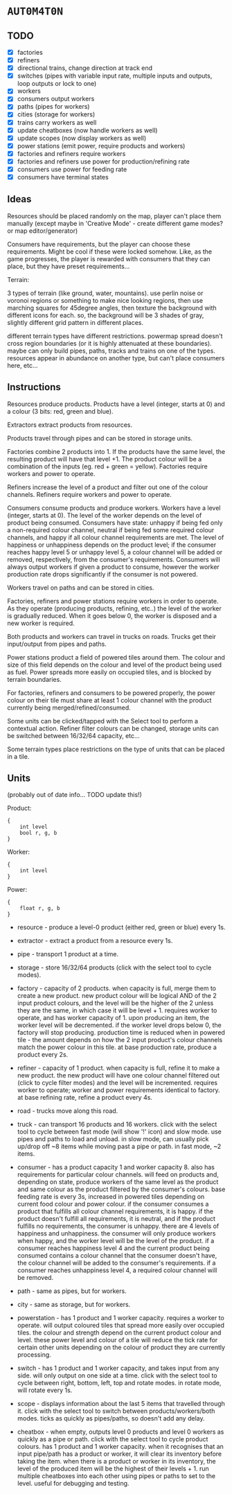 # `AUT0M4T0N`

## TODO

* [x] factories
* [x] refiners
* [x] directional trains, change direction at track end
* [x] switches (pipes with variable input rate, multiple inputs and outputs, loop outputs or lock to one)
* [x] workers
* [x] consumers output workers
* [x] paths (pipes for workers)
* [x] cities (storage for workers)
* [x] trains carry workers as well
* [x] update cheatboxes (now handle workers as well)
* [x] update scopes (now display workers as well)
* [x] power stations (emit power, require products and workers)
* [x] factories and refiners require workers
* [x] factories and refiners use power for production/refining rate
* [x] consumers use power for feeding rate
* [x] consumers have terminal states

## Ideas

Resources should be placed randomly on the map, player can't place them manually (except maybe in 'Creative Mode' - create different game modes? or map editor/generator)

Consumers have requirements, but the player can choose these requirements. Might be cool if these were locked somehow. Like, as the game progresses, the player is rewarded with consumers that they can place, but they have preset requirements...

Terrain:

3 types of terrain (like ground, water, mountains). use perlin noise or voronoi regions or something to make nice looking regions, then use marching squares for 45degree angles, then texture the background with different icons for each. so, the background will be 3 shades of gray, slightly different grid pattern in different places.

different terrain types have different restrictions. powermap spread doesn't cross region boundaries (or it is highly attenuated at these boundaries). maybe can only build pipes, paths, tracks and trains on one of the types. resources appear in abundance on another type, but can't place consumers here, etc...

## Instructions

Resources produce products. Products have a level (integer, starts at 0) and a colour (3 bits: red, green and blue).

Extractors extract products from resources.

Products travel through pipes and can be stored in storage units.

Factories combine 2 products into 1. If the products have the same level, the resulting product will have that level +1. The product colour will be a combination of the inputs (eg. red + green = yellow). Factories require workers and power to operate.

Refiners increase the level of a product and filter out one of the colour channels. Refiners require workers and power to operate.

Consumers consume products and produce workers. Workers have a level (integer, starts at 0). The level of the worker depends on the level of product being consumed. Consumers have state: unhappy if being fed only a non-required colour channel, neutral if being fed some required colour channels, and happy if all colour channel requirements are met. The level of happiness or unhappiness depends on the product level; if the consumer reaches happy level 5 or unhappy level 5, a colour channel will be added or removed, respectively, from the consumer's requirements. Consumers will always output workers if given a product to consume, however the worker production rate drops significantly if the consumer is not powered.

Workers travel on paths and can be stored in cities.

Factories, refiners and power stations require workers in order to operate. As they operate (producing products, refining, etc..) the level of the worker is gradually reduced. When it goes below 0, the worker is disposed and a new worker is required.

Both products and workers can travel in trucks on roads. Trucks get their input/output from pipes and paths.

Power stations product a field of powered tiles around them. The colour and size of this field depends on the colour and level of the product being used as fuel. Power spreads more easily on occupied tiles, and is blocked by terrain boundaries.

For factories, refiners and consumers to be powered properly, the power colour on their tile must share at least 1 colour channel with the product currently being merged/refined/consumed.

Some units can be clicked/tapped with the Select tool to perform a contextual action. Refiner filter colours can be changed, storage units can be switched between 16/32/64 capacity, etc...

Some terrain types place restrictions on the type of units that can be placed in a tile.

## Units

(probably out of date info... TODO update this!)

Product:
```
{
    int level
    bool r, g, b
}
```

Worker:
```
{
    int level
}
```

Power:
```
{
    float r, g, b
}
```

* resource - produce a level-0 product (either red, green or blue) every 1s.

* extractor - extract a product from a resource every 1s.

* pipe - transport 1 product at a time.

* storage - store 16/32/64 products (click with the select tool to cycle modes).

* factory - capacity of 2 products. when capacity is full, merge them to create a new product. new product colour will be logical AND of the 2 input product colours, and the level will be the higher of the 2 unless they are the same, in which case it will be level + 1. requires worker to operate, and has worker capacity of 1. upon producing an item, the worker level will be decremented. if the worker level drops below 0, the factory will stop producing. production time is reduced when in powered tile - the amount depends on how the 2 input product's colour channels match the power colour in this tile. at base production rate, produce a product every 2s.

* refiner - capacity of 1 product. when capacity is full, refine it to make a new product. the new product will have one colour channel filtered out (click to cycle filter modes) and the level will be incremented. requires worker to operate; worker and power requirements identical to factory. at base refining rate, refine a product every 4s.

* road - trucks move along this road.

* truck - can transport 16 products and 16 workers. click with the select tool to cycle between fast mode (will show '!' icon) and slow mode. use pipes and paths to load and unload. in slow mode, can usually pick up/drop off ~8 items while moving past a pipe or path. in fast mode, ~2 items.

* consumer - has a product capacity 1 and worker capacity 8. also has requirements for particular colour channels. will feed on products and, depending on state, produce workers of the same level as the product and same colour as the product filtered by the consumer's colours. base feeding rate is every 3s, increased in powered tiles depending on current food colour and power colour. if the consumer consumes a product that fulfills all colour channel requirements, it is happy. if the product doesn't fulfill all requirements, it is neutral, and if the product fulfills no requirements, the consumer is unhappy. there are 4 levels of happiness and unhappiness. the consumer will only produce workers when happy, and the worker level will be the level of the product. if a consumer reaches happiness level 4 and the current product being consumed contains a colour channel that the consumer doesn't have, the colour channel will be added to the consumer's requirements. if a consumer reaches unhappiness level 4, a required colour channel will be removed.

* path - same as pipes, but for workers.

* city - same as storage, but for workers.

* powerstation - has 1 product and 1 worker capacity. requires a worker to operate. will output coloured tiles that spread more easily over occupied tiles. the colour and strength depend on the current product colour and level. these power level and colour of a tile will reduce the tick rate for certain other units depending on the colour of product they are currently processing.

* switch - has 1 product and 1 worker capacity, and takes input from any side. will only output on one side at a time. click with the select tool to cycle between right, bottom, left, top and rotate modes. in rotate mode, will rotate every 1s.

* scope - displays information about the last 5 items that travelled through it. click with the select tool to switch between products/workers/both modes. ticks as quickly as pipes/paths, so doesn't add any delay.

* cheatbox - when empty, outputs level 0 products and level 0 workers as quickly as a pipe or path. click with the select tool to cycle product colours. has 1 product and 1 worker capacity. when it recognises that an input pipe/path has a product or worker, it will clear its inventory before taking the item. when there is a product or worker in its inventory, the level of the produced item will be the highest of their levels + 1. run multiple cheatboxes into each other using pipes or paths to set to the level. useful for debugging and testing.
